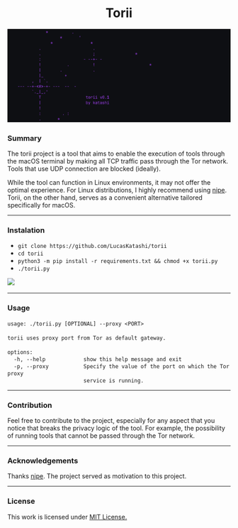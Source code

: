 <p align="center">
<h1 align="center"><b>Torii</b></h1>

<div align="center">
    <img src="./banner.png">
</div>

### Summary

The torii project is a tool that aims to enable the execution of tools through the macOS terminal by making all TCP traffic pass through the Tor network. Tools that use UDP connection are blocked (ideally).

While the tool can function in Linux environments, it may not offer the optimal experience. For Linux distributions, I highly recommend using [nipe](https://github.com/htrgouvea/nipe). Torii, on the other hand, serves as a convenient alternative tailored specifically for macOS.

---

### Instalation

- `git clone https://github.com/LucasKatashi/torii`
- `cd torii`
- `python3 -m pip install -r requirements.txt && chmod +x torii.py`
- `./torii.py`

<a href="https://asciinema.org/a/FWgSxWsbByv2AhbJULJR0qnmz" target="_blank"><img src="https://asciinema.org/a/FWgSxWsbByv2AhbJULJR0qnmz.svg" /></a>

---

### Usage

```
usage: ./torii.py [OPTIONAL] --proxy <PORT>

torii uses proxy port from Tor as default gateway.

options:
  -h, --help            show this help message and exit
  -p, --proxy           Specify the value of the port on which the Tor proxy
                        service is running.
```

---

### Contribution

Feel free to contribute to the project, especially for any aspect that you notice that breaks the privacy logic of the tool. For example, the possibility of running tools that cannot be passed through the Tor network.

---

### Acknowledgements

Thanks [nipe](https://github.com/htrgouvea/nipe). The project served as motivation to this project.

---

### License

This work is licensed under [MIT License.](/LICENSE.md)
